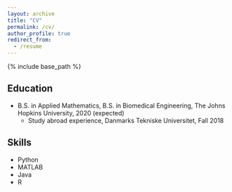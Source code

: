 ```yaml
---
layout: archive
title: "CV"
permalink: /cv/
author_profile: true
redirect_from:
  - /resume
---
```


{% include base_path %}

## Education
* B.S. in Applied Mathematics, B.S. in Biomedical Engineering, The Johns Hopkins University, 2020 (expected)
	* Study abroad experience, Danmarks Tekniske Universitet, Fall 2018


## Skills
* Python
* MATLAB
* Java
* R

